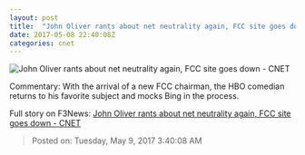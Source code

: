 ```yaml
---
layout: post
title:  "John Oliver rants about net neutrality again, FCC site goes down     - CNET"
date: 2017-05-08 22:40:08Z
categories: cnet
---
```


![John Oliver rants about net neutrality again, FCC site goes down     - CNET](https://cnet4.cbsistatic.com/img/pF13i_dsBnhe2xY70AaBi_wnNEU=/670x503/2017/05/08/7912535b-3b75-4cae-ab20-4a62a75eda50/oliverreese.jpg)

Commentary: With the arrival of a new FCC chairman, the HBO comedian returns to his favorite subject and mocks Bing in the process.


Full story on F3News: [John Oliver rants about net neutrality again, FCC site goes down     - CNET](http://www.f3nws.com/n/VdcUjH)

> Posted on: Tuesday, May 9, 2017 3:40:08 AM

